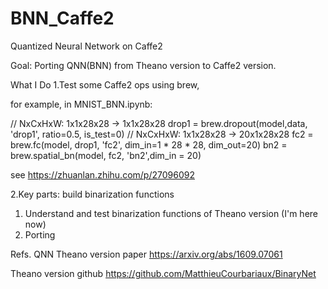 # BNN_Caffe2
Quantized Neural Network on Caffe2

Goal:
Porting QNN(BNN) from Theano version to Caffe2 version.


What I Do
1.Test some Caffe2 ops using brew, 
  
  for example, in MNIST_BNN.ipynb:
  
  // NxCxHxW: 1x1x28x28 -> 1x1x28x28
  drop1 = brew.dropout(model,data, 'drop1', ratio=0.5, is_test=0)
  // NxCxHxW: 1x1x28x28 -> 20x1x28x28
  fc2 = brew.fc(model, drop1, 'fc2', dim_in=1 * 28 * 28, dim_out=20)
  bn2 = brew.spatial_bn(model, fc2, 'bn2',dim_in = 20) 

  see https://zhuanlan.zhihu.com/p/27096092

2.Key parts: build binarization functions

  1. Understand and test binarization functions of Theano version (I'm here now)
  2. Porting




Refs.
QNN Theano version paper
https://arxiv.org/abs/1609.07061 

Theano version github
https://github.com/MatthieuCourbariaux/BinaryNet



